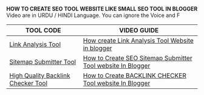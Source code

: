 
**HOW TO CREATE SEO TOOL WEBSITE LIKE SMALL SEO TOOL IN BLOGGER**
Video are in URDU / HINDI Language. You can ignore the Voice and F

|TOOL CODE  | VIDEO GUIDE |
|--|--|
|[Link Analysis Tool](https://github.com/techwow007/create-small-seo-tools-website-in-blogger/blob/main/how-create-link-analysis-tool-website-in-blogger.html)  | [How create Link Analysis Tool Website in blogger](https://www.youtube.com/watch?v=ne0pLYbRVzQ) |
|[Sitemap Submitter Tool](https://github.com/techwow007/create-small-seo-tools-website-in-blogger/blob/main/how-to-create-seo-sitemap-submitter-tool-website-in-blogger.html)  | [How to Create SEO Sitemap Submitter Tool website In Blogger](https://www.youtube.com/watch?v=3GRePFIbGnc) |
|[High Quality Backlink Checker Tool](https://github.com/techwow007/create-small-seo-tools-website-in-blogger/blob/main/high-quality-backlink-checker-tool-code.html)  | [How to Create BACKLINK CHECKER Tool website In Blogger](https://www.youtube.com/watch?v=wOdayc8SbS0) |
